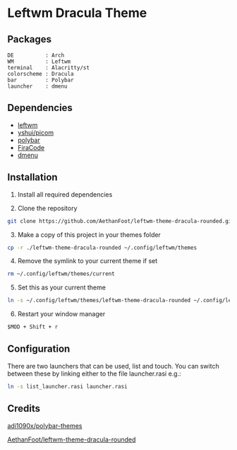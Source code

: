 # Leftwm Dracula Theme

## Packages

```
DE          : Arch
WM          : Leftwm
terminal    : Alacritty/st
colorscheme : Dracula
bar         : Polybar
launcher    : dmenu
```

## Dependencies

- [leftwm](https://github.com/leftwm/leftwm)
- [yshui/picom](https://github.com/yshui/picom.git)
- [polybar](https://github.com/polybar/polybar)
- [FiraCode](https://github.com/tonsky/FiraCode.git)
- [dmenu](https://git.suckless.org/dmenu)

## Installation

1. Install all required dependencies

2. Clone the repository

```BASH
git clone https://github.com/AethanFoot/leftwm-theme-dracula-rounded.git
```

3. Make a copy of this project in your themes folder

```BASH
cp -r ./leftwm-theme-dracula-rounded ~/.config/leftwm/themes
```

4. Remove the symlink to your current theme if set

```BASH
rm ~/.config/leftwm/themes/current
```
5. Set this as your current theme

```BASH
ln -s ~/.config/leftwm/themes/leftwm-theme-dracula-rounded ~/.config/leftwm/themes/current
```

6. Restart your window manager

```Default shortcut
$MOD + Shift + r
```

## Configuration

There are two launchers that can be used, list and touch. You can switch between these by linking either to the file launcher.rasi e.g.:
```BASH
ln -s list_launcher.rasi launcher.rasi
```

## Credits

[adi1090x/polybar-themes](https://github.com/adi1090x/polybar-themes)

[AethanFoot/leftwm-theme-dracula-rounded](https://github.com/AethanFoot/leftwm-theme-dracula-rounded.git)
